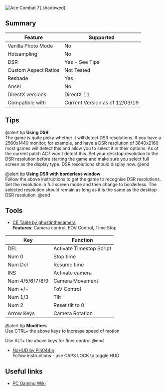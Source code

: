 ![Ace Combat 7](Images\ac7header.png "Shot by Ghostinthecamera"){.shadowed}

## Summary

Feature | Supported
--|--
Vanilla Photo Mode | No
Hotsampling | No
DSR | Yes - See Tips
Custom Aspect Ratios | Not Tested
Reshade | Yes
Ansel | No
DirectX versions | DirectX 11
Compatible with | Current Version as of 12/03/19

## Tips

@alert tip
**Using DSR**  
The game is quite picky whether it will detect DSR resolutions. If you have a 2560x1440 monitor, for example, and have a DSR resolution of 3840x2160 most games will detect this and allow you to select it in their options. As of the current patch AC7 won't detect this. Set your desktop resolution to the DSR resolution before starting the game and make sure you select full screen as the display type. DSR resolutions should display now.
@end

@alert tip
**Using DSR with borderless window**  
Follow the above instructions to get the game to recognise DSR resolutions. Set the resolution in full screen mode and then change to borderless. The selected resolution should remain as long as it is the same as the desktop DSR resolution.
@end
 
## Tools

* [CE Table by ghostinthecamera](..\CheatTables\AceCombat7v1.CT)  
**Features**: Camera control, FOV Control, Time Stop  

Key | Function
--|--
DEL | Activate Timestop Script
Num 0 | Stop time
Num Del | Resume time
INS | Activate camera
Num 4/5/6/7/8/9 | Camera Movement
Num +/- | FoV Control
Num 1/3 | Tilt
Num 2 | Reset tilt to 0
Arrow Keys | Camera Rotation

@alert tip
**Modifiers**  
Use CTRL+ the above keys to increase speed of motion

Use ALT+ the above keys for finer control
@end


* [NoHUD by Pin044io](https://www.mediafire.com/file/vxnm98zjti9lo6y/ACE_COMBAT+7_HUDTOGGLE.rar)  
Follow instructions - use CAPS LOCK to toggle HUD

## Useful links

* [PC Gaming Wiki](https://acecombat.fandom.com/wiki/Ace_Combat_7:_Skies_Unknown)